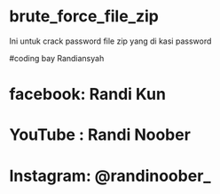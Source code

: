 # brute_force_file_zip
Ini untuk crack password file zip yang di kasi password 

#coding bay Randiansyah
# facebook: Randi Kun
# YouTube : Randi Noober
# Instagram: @randinoober_

